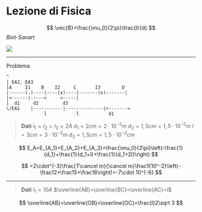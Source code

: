 # Lezione di Fisica

$$
\vec{B}=\frac{\mu_0}{2\pi}\frac{I}{d}
$$_Biot-Savart_

![](https://i.imgur.com/p14Lk06.jpg)

---

Problema
	
	^
	| EA2, EA3	
	|A     I1    B    I2     C       I3        D
	|------(.)----|----(x)----|-------(x)-------|
	|<------|----->     <-----|
	|  d1     d2         d3
	\/EA1    |-----------|--------------|<-------> 
	              l           l           d1


> **Dati**
> $I_1=I_2=I_3=2A$
> $d_1=2cm=2\cdot 10^{-2}m$
> $d_2=1,5cm=1,5\cdot10^{-2}m$
> $l=3cm=3\cdot 10^{-2}m$
> $d_3=1,5cm=1,5\cdot 10^{-2}cm$
> 

$$
E_A=E_{A_1}+E_{A_2}+E_{A_3}=\frac{\mu_0}{2\pi}\left(-\frac{1}{d_1}+\frac{1}{d_1+l}+\frac{1}{d_1+2l}\right)
$$

$$
=2\cdot^{-3}\frac{T\cancel m}{\cancel m}\frac1{10^-2}\left(-\frac12+\frac15+\frac18\right)=-7\cdot 10^{-6}
$$

---
> **Dati**
> $I_1=10A$
> $\overline{AB}=\overline{BC}=\overline{AC}=l$

$$
\overline{AB}=\overline{OB}=\overline{OC}=\frac{l}2\sqrt 3
$$
<!--stackedit_data:
eyJoaXN0b3J5IjpbMTU5MDQ0OTQ0XX0=
-->